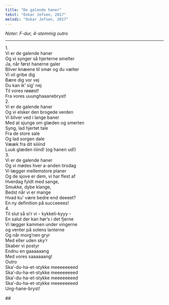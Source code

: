 ```yaml
---
title: "De galende haner"
tekst: "Oskar Jefsen, 2017"
melodi: "Oskar Jefsen, 2017"
---
```

*Noter: F-dur, 4-stemmig outro* <br>

***

1.<br>
Vi er de galende haner<br>
Og vi synger så hjerterne smelter<br>
Ja, når først hanerne galer<br>
Bliver knæene til smør og du vælter<br>
Vi vil gribe dig<br>
Bære dig vor vej<br>
Du kan ik’ sig’ nej<br>
Til vores røøøst!<br>
Fra vores uuunghaaanebryst!<br>
2.<br>
Vi er de galende haner<br>
Og vi elsker den brogede verden<br>
Vi bliver ved i lange baner<br>
Med at sjunge om glæden og smerten<br>
Syng, lad hjertet tale<br>
Fra de store sale<br>
Og lad sorgen dale<br>
Vææk fra dit siiiind<br>
Luuk glæden iiiind! (og hanen ud!)<br>
3.<br>
Vi er de galende haner<br>
Og vi mødes hver a-anden tirsdag<br>
Vi lægger mellemstore planer<br>
Og de sjove er dem, vi har flest af<br>
Hverdag fyldt med sange,<br>
Smukke, dybe klange,<br>
Bedst når vi er mange<br>
Hvad ku’ være bedre end deeeet?<br>
En ny definition på succeeees!<br>
4.<br>
Til slut så si’r vi - kykkeli-kyyy -<br>
En salut der kan hør’s i det fjerne<br>
Vi lægger kammen under vingerne<br>
og venter på solens lanterne<br>
Og når morg’nen gryr<br>
Med eller uden sky’r<br>
Skaber vi postyr<br>
Endnu en gaaaaaang<br>
Med vores saaaaaang!<br>
Outro<br>
Ska’-du-ha-et-stykke meeeeeeeed<br>
Ska’-du-ha-et-stykke meeeeeeeed<br>
Ska’-du-ha-et-stykke meeeeeeeed<br>
Ska’-du-ha-et-stykke meeeeeeeed<br>
Ung-hane-bryst!<br>

##<br>
